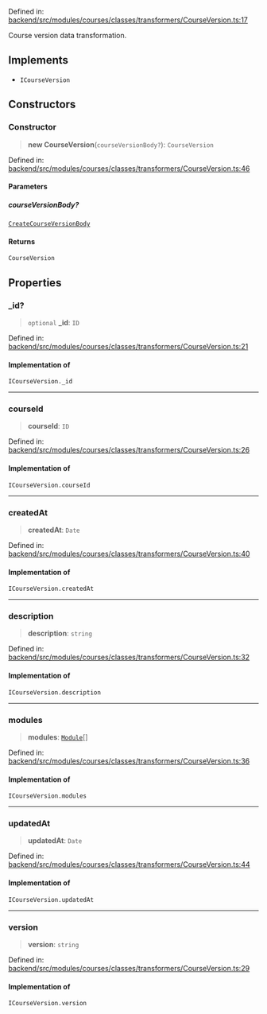 Defined in: [backend/src/modules/courses/classes/transformers/CourseVersion.ts:17](https://github.com/saaranshgarg1/vibe/blob/92f3eed6f8b269ad4e4d39a2fa93008a887aa76f/backend/src/modules/courses/classes/transformers/CourseVersion.ts#L17)

Course version data transformation.

## Implements

- `ICourseVersion`

## Constructors

### Constructor

> **new CourseVersion**(`courseVersionBody?`): `CourseVersion`

Defined in: [backend/src/modules/courses/classes/transformers/CourseVersion.ts:46](https://github.com/saaranshgarg1/vibe/blob/92f3eed6f8b269ad4e4d39a2fa93008a887aa76f/backend/src/modules/courses/classes/transformers/CourseVersion.ts#L46)

#### Parameters

##### courseVersionBody?

[`CreateCourseVersionBody`](../../Other/courses.CreateCourseVersionBody.md)

#### Returns

`CourseVersion`

## Properties

### \_id?

> `optional` **\_id**: `ID`

Defined in: [backend/src/modules/courses/classes/transformers/CourseVersion.ts:21](https://github.com/saaranshgarg1/vibe/blob/92f3eed6f8b269ad4e4d39a2fa93008a887aa76f/backend/src/modules/courses/classes/transformers/CourseVersion.ts#L21)

#### Implementation of

`ICourseVersion._id`

***

### courseId

> **courseId**: `ID`

Defined in: [backend/src/modules/courses/classes/transformers/CourseVersion.ts:26](https://github.com/saaranshgarg1/vibe/blob/92f3eed6f8b269ad4e4d39a2fa93008a887aa76f/backend/src/modules/courses/classes/transformers/CourseVersion.ts#L26)

#### Implementation of

`ICourseVersion.courseId`

***

### createdAt

> **createdAt**: `Date`

Defined in: [backend/src/modules/courses/classes/transformers/CourseVersion.ts:40](https://github.com/saaranshgarg1/vibe/blob/92f3eed6f8b269ad4e4d39a2fa93008a887aa76f/backend/src/modules/courses/classes/transformers/CourseVersion.ts#L40)

#### Implementation of

`ICourseVersion.createdAt`

***

### description

> **description**: `string`

Defined in: [backend/src/modules/courses/classes/transformers/CourseVersion.ts:32](https://github.com/saaranshgarg1/vibe/blob/92f3eed6f8b269ad4e4d39a2fa93008a887aa76f/backend/src/modules/courses/classes/transformers/CourseVersion.ts#L32)

#### Implementation of

`ICourseVersion.description`

***

### modules

> **modules**: [`Module`](courses.Module.md)[]

Defined in: [backend/src/modules/courses/classes/transformers/CourseVersion.ts:36](https://github.com/saaranshgarg1/vibe/blob/92f3eed6f8b269ad4e4d39a2fa93008a887aa76f/backend/src/modules/courses/classes/transformers/CourseVersion.ts#L36)

#### Implementation of

`ICourseVersion.modules`

***

### updatedAt

> **updatedAt**: `Date`

Defined in: [backend/src/modules/courses/classes/transformers/CourseVersion.ts:44](https://github.com/saaranshgarg1/vibe/blob/92f3eed6f8b269ad4e4d39a2fa93008a887aa76f/backend/src/modules/courses/classes/transformers/CourseVersion.ts#L44)

#### Implementation of

`ICourseVersion.updatedAt`

***

### version

> **version**: `string`

Defined in: [backend/src/modules/courses/classes/transformers/CourseVersion.ts:29](https://github.com/saaranshgarg1/vibe/blob/92f3eed6f8b269ad4e4d39a2fa93008a887aa76f/backend/src/modules/courses/classes/transformers/CourseVersion.ts#L29)

#### Implementation of

`ICourseVersion.version`
